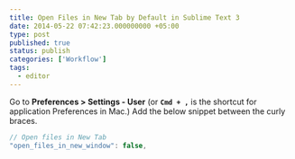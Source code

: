 ```yaml
---
title: Open Files in New Tab by Default in Sublime Text 3
date: 2014-05-22 07:42:23.000000000 +05:00
type: post
published: true
status: publish
categories: ['Workflow']
tags:
  - editor
---
```


Go to <strong>Preferences > Settings - User</strong> (or <strong><code>Cmd + ,</code></strong> is the shortcut for application Preferences in Mac.) Add the below snippet between the curly braces.

```javascript
// Open files in New Tab
"open_files_in_new_window": false,
```
